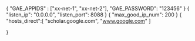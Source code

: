 {
  "GAE_APPIDS" : ["xx-net-1", "xx-net-2"],
  "GAE_PASSWORD": "123456"
}
{
  "listen_ip": "0.0.0.0",
  "listen_port": 8088
}
{
  "max_good_ip_num": 200
}
{
  "hosts_direct":[
    "scholar.google.com",
    "www.google.com"
  ] 

}